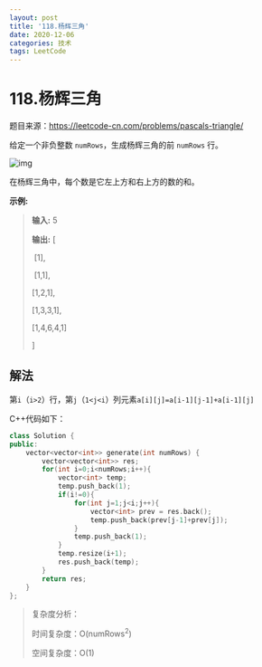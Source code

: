 ```yaml
---
layout: post
title: '118.杨辉三角'
date: 2020-12-06
categories: 技术
tags: LeetCode
---
```


# 118.杨辉三角

题目来源：https://leetcode-cn.com/problems/pascals-triangle/

给定一个非负整数 `numRows`，生成杨辉三角的前 `numRows` 行。

![img](https://upload.wikimedia.org/wikipedia/commons/0/0d/PascalTriangleAnimated2.gif)

在杨辉三角中，每个数是它左上方和右上方的数的和。

**示例:**

> **输入:** 5
>
> **输出:**
> [
>
> ​     [1],
>
> ​    [1,1],
>
>    [1,2,1],
>
>   [1,3,3,1],
>
>  [1,4,6,4,1]
>
> ]

## 解法

第`i`（`i>2`）行，第`j`（`1<j<i`）列元素`a[i][j]=a[i-1][j-1]+a[i-1][j]`

C++代码如下：

```c++
class Solution {
public:
    vector<vector<int>> generate(int numRows) {
        vector<vector<int>> res;
        for(int i=0;i<numRows;i++){
            vector<int> temp;
            temp.push_back(1);
            if(i!=0){
                for(int j=1;j<i;j++){
                    vector<int> prev = res.back();
                    temp.push_back(prev[j-1]+prev[j]);
                }
                temp.push_back(1);
            }
            temp.resize(i+1);
            res.push_back(temp);
        }
        return res;
    }
};
```

> 复杂度分析：
>
> 时间复杂度：O(numRows<sup>2</sup>)
>
> 空间复杂度：O(1)